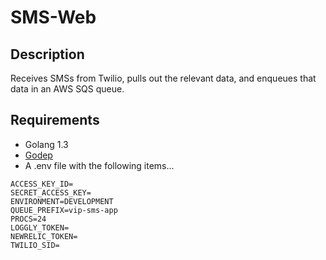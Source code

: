 # SMS-Web

## Description
Receives SMSs from Twilio, pulls out the relevant data, and enqueues
that data in an AWS SQS queue.

## Requirements
- Golang 1.3
- [Godep](https://github.com/tools/godep)
- A .env file with the following items...

~~~~
ACCESS_KEY_ID=
SECRET_ACCESS_KEY=
ENVIRONMENT=DEVELOPMENT
QUEUE_PREFIX=vip-sms-app
PROCS=24
LOGGLY_TOKEN=
NEWRELIC_TOKEN=
TWILIO_SID=
~~~~
